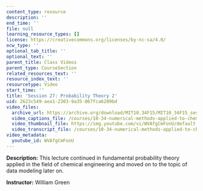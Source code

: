 ```yaml
---
content_type: resource
description: ''
end_time: ''
file: null
learning_resource_types: []
license: https://creativecommons.org/licenses/by-nc-sa/4.0/
ocw_type: ''
optional_tab_title: ''
optional_text: ''
parent_title: Class Videos
parent_type: CourseSection
related_resources_text: ''
resource_index_text: ''
resourcetype: Video
start_time: ''
title: 'Session 27: Probability Theory 2'
uid: 2623c549-aea1-2303-9a35-067fca6209bd
video_files:
  archive_url: https://archive.org/download/MIT10.34F15/MIT10_34F15_ses27_300k.mp4
  video_captions_file: /courses/10-34-numerical-methods-applied-to-chemical-engineering-fall-2015/7c07683c62685c84849c017e64dc11c3_WVAfgCmFonU.vtt
  video_thumbnail_file: https://img.youtube.com/vi/WVAfgCmFonU/default.jpg
  video_transcript_file: /courses/10-34-numerical-methods-applied-to-chemical-engineering-fall-2015/e95d2ad06507b1e388e407fddff9a35a_WVAfgCmFonU.pdf
video_metadata:
  youtube_id: WVAfgCmFonU
---
```


**Description:** This lecture continued in fundamental probability theory applied in the field of chemical engineering and moved on to the topic of data modeling later on.

**Instructor:** William Green

